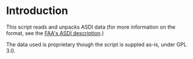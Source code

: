 # Introduction
This script reads and unpacks ASDI data (for more information on the format, see the [FAA's ASDI description](http://www.fly.faa.gov/ASDI/asdi.html).)

The data used is proprietary though the script is suppled as-is, under GPL 3.0.
